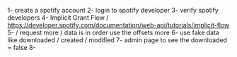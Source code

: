 1- create a spotify account
2- login to spotify developer 
3- verify spotify developers
4- Implicit Grant Flow / https://developer.spotify.com/documentation/web-api/tutorials/implicit-flow
5- / request more / data is in order use the offsets more
6- use fake data like downloaded / created / modified
7- admin page to see the downloaded = false
8-